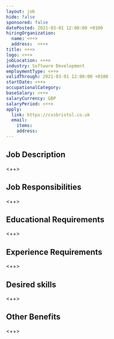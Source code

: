 ```yaml
---
layout: job
hide: false
sponsored: false
datePosted: 2021-03-01 12:00:00 +0100
hiringOrganization:
  name: <++>
  address:  <++>
title: <++>
logo: <++>
jobLocation: <++>
industry: Software Development
employmentType: <++>
validThrough: 2021-03-01 12:00:00 +0100
startDate: <++>
occupationalCategory:
baseSalary: <++>
salaryCurrency: GBP
salaryPeriod: <++>
apply:
  link: https://cssbristol.co.uk
  email:
    items:
    address:
---
```


## Job Description
<++>

## Job Responsibilities
<++>

## Educational Requirements
<++>

## Experience Requirements
<++>

## Desired skills
<++>

## Other Benefits
<++>
